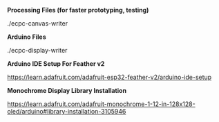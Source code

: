 **Processing Files (for faster prototyping, testing)**

./ecpc-canvas-writer




**Arduino Files**

./ecpc-display-writer



**Arduino IDE Setup For Feather v2**

https://learn.adafruit.com/adafruit-esp32-feather-v2/arduino-ide-setup



**Monochrome Display Library Installation**

https://learn.adafruit.com/adafruit-monochrome-1-12-in-128x128-oled/arduino#library-installation-3105946
